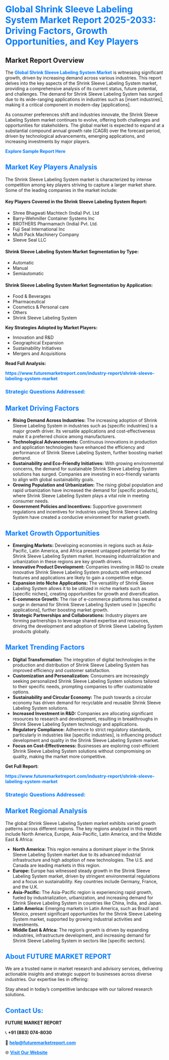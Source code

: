 <h1 style="color: #007BFF;">Global Shrink Sleeve Labeling System Market Report 2025-2033: Driving Factors, Growth Opportunities, and Key Players</h1>

<section id="overview">
<h2>Market Report Overview</h2>
<p>The <a href="https://www.futuremarketreport.com/industry-report/shrink-sleeve-labeling-system-market" style="color: #007BFF; text-decoration: none;"><strong>Global Shrink Sleeve Labeling System Market</strong></a> is witnessing significant growth, driven by increasing demand across various industries. This report delves into the key aspects of the Shrink Sleeve Labeling System market, providing a comprehensive analysis of its current status, future potential, and challenges. The demand for Shrink Sleeve Labeling System has surged due to its wide-ranging applications in industries such as [insert industries], making it a critical component in modern-day [applications].</p>
<p>As consumer preferences shift and industries innovate, the Shrink Sleeve Labeling System market continues to evolve, offering both challenges and opportunities for stakeholders. The global market is expected to expand at a substantial compound annual growth rate (CAGR) over the forecast period, driven by technological advancements, emerging applications, and increasing investments by major players.</p>
</section>

<section id="overview">
<p><a href="https://www.futuremarketreport.com/request-sample/reportId=128265" style="color: #007BFF; text-decoration: none;"><strong>Explore Sample Report Here</strong></a></p>
</section>

<section id="key-players">
<h2 style="color: #007BFF;">Market Key Players Analysis</h2>
<p>The Shrink Sleeve Labeling System market is characterized by intense competition among key players striving to capture a larger market share. Some of the leading companies in the market include:</p>
<h4>Key Players Covered in the Shrink Sleeve Labeling System Report:</h4>
<ul><li>Shree Bhagwati Machtech (India) Pvt. Ltd</li><li>Barry-Wehmiller Container Systems Inc</li><li>BROTHERS Pharmamach (India) Pvt. Ltd.</li><li>Fuji Seal International Inc</li><li>Multi Pack Machinery Company</li><li>Sleeve Seal LLC</li></ul>
<h4>Shrink Sleeve Labeling System Market Segmentation by Type:</h4>
<ul><li>Automatic</li><li>Manual</li><li>Semiautomatic</li></ul>

<h4>Shrink Sleeve Labeling System Market Segmentation by Application:</h4>
<ul><li>Food &amp; Beverages</li><li>Pharmaceutical</li><li>Cosmetics &amp; Personal care</li><li>Others</li><li>Shrink Sleeve Labeling System</li></ul>
<p><strong>Key Strategies Adopted by Market Players:</strong></p>
<ul>
<li>Innovation and R&D</li>
<li>Geographical Expansion</li>
<li>Sustainability Initiatives</li>
<li>Mergers and Acquisitions</li>
</ul>
</section>

<section>
<p><strong>Read Full Analysis: </strong></p><a href="https://www.futuremarketreport.com/industry-report/shrink-sleeve-labeling-system-market" style="color: #007BFF; text-decoration: none;"><strong>https://www.futuremarketreport.com/industry-report/shrink-sleeve-labeling-system-market</strong></a>
<h3 style="color: #007BFF;">Strategic Questions Addressed:</h3>
</section>

<section id="driving-factors">
<h2 style="color: #007BFF;">Market Driving Factors</h2>
<ul>
<li><strong>Rising Demand Across Industries:</strong> The increasing adoption of Shrink Sleeve Labeling System in industries such as [specific industries] is a major growth driver. Its versatile applications and cost-effectiveness make it a preferred choice among manufacturers.</li>
<li><strong>Technological Advancements:</strong> Continuous innovations in production and application technologies have enhanced the efficiency and performance of Shrink Sleeve Labeling System, further boosting market demand.</li>
<li><strong>Sustainability and Eco-Friendly Initiatives:</strong> With growing environmental concerns, the demand for sustainable Shrink Sleeve Labeling System solutions has surged. Companies are investing in eco-friendly variants to align with global sustainability goals.</li>
<li><strong>Growing Population and Urbanization:</strong> The rising global population and rapid urbanization have increased the demand for [specific products], where Shrink Sleeve Labeling System plays a vital role in meeting consumer needs.</li>
<li><strong>Government Policies and Incentives:</strong> Supportive government regulations and incentives for industries using Shrink Sleeve Labeling System have created a conducive environment for market growth.</li>
</ul>
</section>

<section id="growth-opportunities">
<h2 style="color: #007BFF;">Market Growth Opportunities</h2>
<ul>
<li><strong>Emerging Markets:</strong> Developing economies in regions such as Asia-Pacific, Latin America, and Africa present untapped potential for the Shrink Sleeve Labeling System market. Increasing industrialization and urbanization in these regions are key growth drivers.</li>
<li><strong>Innovative Product Development:</strong> Companies investing in R&D to create innovative Shrink Sleeve Labeling System products with enhanced features and applications are likely to gain a competitive edge.</li>
<li><strong>Expansion into Niche Applications:</strong> The versatility of Shrink Sleeve Labeling System allows it to be utilized in niche markets such as [specific niches], creating opportunities for growth and diversification.</li>
<li><strong>E-commerce Growth:</strong> The rise of e-commerce platforms has created a surge in demand for Shrink Sleeve Labeling System used in [specific applications], further boosting market growth.</li>
<li><strong>Strategic Partnerships and Collaborations:</strong> Industry players are forming partnerships to leverage shared expertise and resources, driving the development and adoption of Shrink Sleeve Labeling System products globally.</li>
</ul>
</section>

<section id="trending-factors">
<h2 style="color: #007BFF;">Market Trending Factors</h2>
<ul>
<li><strong>Digital Transformation:</strong> The integration of digital technologies in the production and distribution of Shrink Sleeve Labeling System has improved efficiency and customer satisfaction.</li>
<li><strong>Customization and Personalization:</strong> Consumers are increasingly seeking personalized Shrink Sleeve Labeling System solutions tailored to their specific needs, prompting companies to offer customizable options.</li>
<li><strong>Sustainability and Circular Economy:</strong> The push towards a circular economy has driven demand for recyclable and reusable Shrink Sleeve Labeling System solutions.</li>
<li><strong>Increased Investment in R&D:</strong> Companies are allocating significant resources to research and development, resulting in breakthroughs in Shrink Sleeve Labeling System technology and applications.</li>
<li><strong>Regulatory Compliance:</strong> Adherence to strict regulatory standards, particularly in industries like [specific industries], is influencing product development and quality in the Shrink Sleeve Labeling System market.</li>
<li><strong>Focus on Cost-Effectiveness:</strong> Businesses are exploring cost-efficient Shrink Sleeve Labeling System solutions without compromising on quality, making the market more competitive.</li>
</ul>
</section>

<section>
<p><strong>Get Full Report: </strong></p><a href="https://www.futuremarketreport.com/industry-report/shrink-sleeve-labeling-system-market" style="color: #007BFF; text-decoration: none;"><strong>https://www.futuremarketreport.com/industry-report/shrink-sleeve-labeling-system-market</strong></a>
<h3 style="color: #007BFF;">Strategic Questions Addressed:</h3>
</section>


<section id="regional-analysis">
<h2 style="color: #007BFF;">Market Regional Analysis</h2>
<p>The global Shrink Sleeve Labeling System market exhibits varied growth patterns across different regions. The key regions analyzed in this report include North America, Europe, Asia-Pacific, Latin America, and the Middle East & Africa:</p>
<ul>
<li><strong>North America:</strong> This region remains a dominant player in the Shrink Sleeve Labeling System market due to its advanced industrial infrastructure and high adoption of new technologies. The U.S. and Canada are leading markets in this region.</li>
<li><strong>Europe:</strong> Europe has witnessed steady growth in the Shrink Sleeve Labeling System market, driven by stringent environmental regulations and a focus on sustainability. Key countries include Germany, France, and the U.K.</li>
<li><strong>Asia-Pacific:</strong> The Asia-Pacific region is experiencing rapid growth, fueled by industrialization, urbanization, and increasing demand for Shrink Sleeve Labeling System in countries like China, India, and Japan.</li>
<li><strong>Latin America:</strong> Emerging markets in Latin America, such as Brazil and Mexico, present significant opportunities for the Shrink Sleeve Labeling System market, supported by growing industrial activities and investments.</li>
<li><strong>Middle East & Africa:</strong> The region’s growth is driven by expanding industries, infrastructure development, and increasing demand for Shrink Sleeve Labeling System in sectors like [specific sectors].</li>
</ul>
</section>

<footer>
<h2 style="color: #007BFF;">About FUTURE MARKET REPORT</h2>
<p>We are a trusted name in market research and advisory services, delivering actionable insights and strategic support to businesses across diverse industries. Our expertise lies in offering:</p>

<p>Stay ahead in today’s competitive landscape with our tailored research solutions.</p>

<h2 style="color: #007BFF;">Contact Us:</h2>
<p><strong>FUTURE MARKET REPORT</strong></p>
<p>📞 <strong>+91 (883) 074-8030</strong></p>
<p>📧 <strong><a href="mailto:help@futuremarketreport.com" style="color: #007BFF;">help@futuremarketreport.com</a></strong></p>
<p>🌐 <strong><a href="https://www.futuremarketreport.com/" style="color: #007BFF;">Visit Our Website</a></strong></p>
</footer>